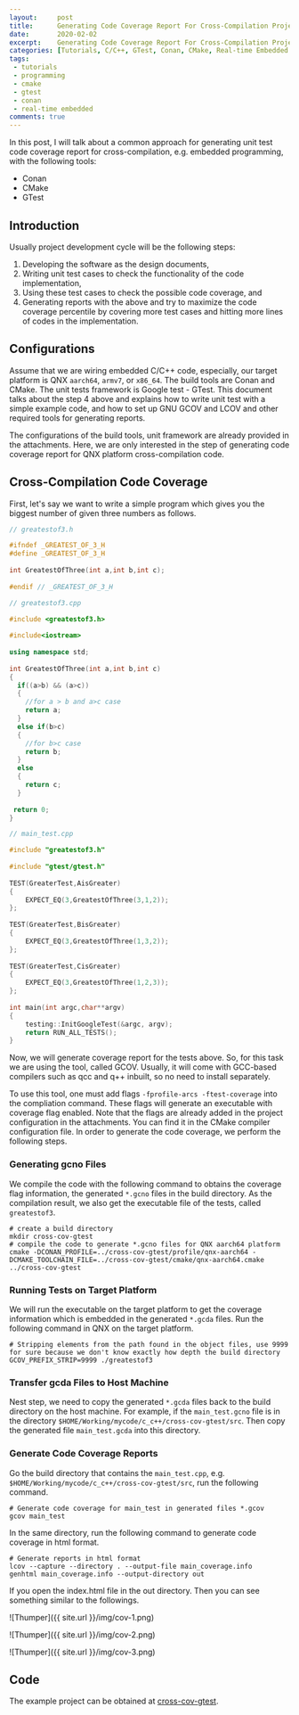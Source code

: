 ```yaml
---
layout:     post
title:      Generating Code Coverage Report For Cross-Compilation Project with Conan, CMake, and GTest
date:       2020-02-02
excerpt:    Generating Code Coverage Report For Cross-Compilation Project with Conan, CMake, and GTest.
categories: [Tutorials, C/C++, GTest, Conan, CMake, Real-time Embedded Programming]
tags:
 - tutorials
 - programming
 - cmake
 - gtest
 - conan
 - real-time embedded
comments: true
---
```


In this post, I will talk about a common approach for generating unit test code coverage 
report for cross-compilation, e.g. embedded programming, with the following tools:
- Conan
- CMake
- GTest

## Introduction

Usually project development cycle will be the following steps:

1. Developing the software as the design documents,
2. Writing unit test cases to check the functionality of the code implementation,
3. Using these test cases to check the possible code coverage,  and
4. Generating reports with the above and try to maximize the code coverage percentile by covering more test cases and hitting more lines of codes in the implementation.

## Configurations

Assume that we are wiring embedded C/C++ code, especially, our target platform is QNX `aarch64`, `armv7`, or `x86_64`. The build tools are Conan and CMake. The unit tests framework is Google test - GTest. This document talks about the step 4 above and explains how to write unit test with a simple example code, and how to set up GNU GCOV and LCOV and other required tools for generating reports.

The configurations of the build tools, unit framework are already provided in the attachments. Here, we are only interested in the step of generating code coverage report for QNX platform cross-compilation code.

## Cross-Compilation Code Coverage

First, let's say we want to write a simple program which gives you the biggest number of given three numbers as follows.

```cpp
// greatestof3.h

#ifndef _GREATEST_OF_3_H
#define _GREATEST_OF_3_H
 
int GreatestOfThree(int a,int b,int c);
 
#endif // _GREATEST_OF_3_H
```

```cpp
// greatestof3.cpp

#include <greatestof3.h>
 
#include<iostream>
 
using namespace std;
 
int GreatestOfThree(int a,int b,int c)
{
  if((a>b) && (a>c))
  {
    //for a > b and a>c case
    return a;
  }
  else if(b>c)
  {
    //for b>c case
    return b;
  }
  else
  {
    return c;
  }
 
 return 0;
}
```

```cpp
// main_test.cpp

#include "greatestof3.h"
 
#include "gtest/gtest.h"
 
TEST(GreaterTest,AisGreater)
{
    EXPECT_EQ(3,GreatestOfThree(3,1,2));
};
 
TEST(GreaterTest,BisGreater)
{
    EXPECT_EQ(3,GreatestOfThree(1,3,2));
};
 
TEST(GreaterTest,CisGreater)
{
    EXPECT_EQ(3,GreatestOfThree(1,2,3));
};
 
int main(int argc,char**argv)
{
    testing::InitGoogleTest(&argc, argv);
    return RUN_ALL_TESTS();
}
```

Now, we will generate coverage report for the tests above. So, for this task we are using the tool, called GCOV. Usually, it will come with GCC-based compilers such as qcc and q++ inbuilt, so no need to install separately.

To use this tool, one must add flags `-fprofile-arcs -ftest-coverage` into the compliation command. These flags will generate an executable with coverage flag enabled. Note that the flags are already added in the project configuration in the attachments. You can find it in the CMake compiler configuration file.  In order to generate the code coverage, we perform the following steps.

### Generating gcno Files

We compile the code with the following command to obtains the coverage flag information, the generated `*.gcno` files in the build directory. As the compilation result, we also get the executable file of the tests, called `greatestof3`.

```console
# create a build directory
mkdir cross-cov-gtest
# compile the code to generate *.gcno files for QNX aarch64 platform
cmake -DCONAN_PROFILE=../cross-cov-gtest/profile/qnx-aarch64 -DCMAKE_TOOLCHAIN_FILE=../cross-cov-gtest/cmake/qnx-aarch64.cmake ../cross-cov-gtest
```

### Running Tests on Target Platform

We will run the executable on the target platform to get the coverage information which is embedded in the generated `*.gcda` files. Run the following command in QNX on the target platform.

```console
# Stripping elements from the path found in the object files, use 9999 for sure because we don't know exactly how depth the build directory
GCOV_PREFIX_STRIP=9999 ./greatestof3
```

###  Transfer gcda Files to Host Machine

Nest step, we need to copy the generated `*.gcda` files back to the build directory on the host machine. For example, if the `main_test.gcno` file is in the directory `$HOME/Working/mycode/c_c++/cross-cov-gtest/src`. Then copy the generated file `main_test.gcda` into this directory.

###  Generate Code Coverage Reports

Go the build directory that contains the `main_test.cpp`, e.g. `$HOME/Working/mycode/c_c++/cross-cov-gtest/src`, run the following command.

```console
# Generate code coverage for main_test in generated files *.gcov
gcov main_test
```

In the same directory, run the following command to generate code coverage in html format.

```console
# Generate reports in html format
lcov --capture --directory . --output-file main_coverage.info
genhtml main_coverage.info --output-directory out
```

If you open the index.html file in the out directory. Then you can see something similar to the followings.

![Thumper]({{ site.url }}/img/cov-1.png)

![Thumper]({{ site.url }}/img/cov-2.png)

![Thumper]({{ site.url }}/img/cov-3.png)

## Code

The example project can be obtained at [cross-cov-gtest][1].

[1]: https://github.com/channgo2203/cross-cov-gtest
